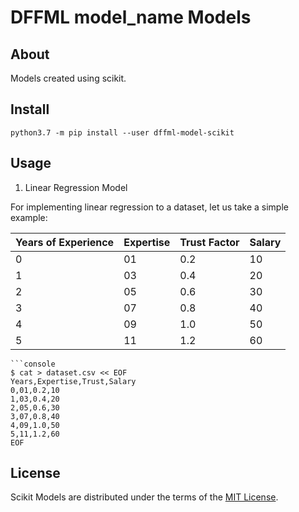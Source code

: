# DFFML model_name Models

## About

Models created using scikit.

## Install

```console
python3.7 -m pip install --user dffml-model-scikit
```

## Usage

1. Linear Regression Model

For implementing linear regression to a dataset, let us take a simple example:

| Years of Experience  |  Expertise | Trust Factor | Salary |
| -------------------- | ---------- | ------------ | ------ |
|          0           |     01     |      0.2     |   10   |
|          1           |     03     |      0.4     |   20   |
|          2           |     05     |      0.6     |   30   |
|          3           |     07     |      0.8     |   40   |
|          4           |     09     |      1.0     |   50   |
|          5           |     11     |      1.2     |   60   |

```console
```console
$ cat > dataset.csv << EOF
Years,Expertise,Trust,Salary
0,01,0.2,10
1,03,0.4,20
2,05,0.6,30
3,07,0.8,40
4,09,1.0,50
5,11,1.2,60
EOF
```

## License

Scikit Models are distributed under the terms of the
[MIT License](LICENSE).
